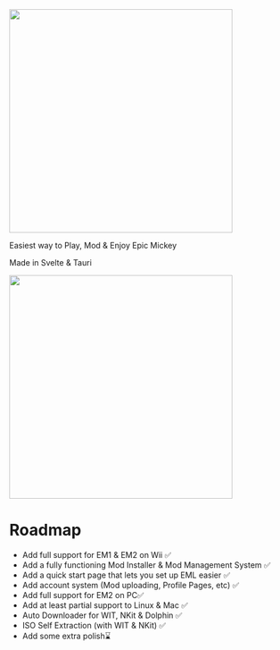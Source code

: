 <img src="https://eml.memerdev.com/emlLogo.png" width="400">

Easiest way to Play, Mod & Enjoy Epic Mickey

Made in Svelte & Tauri

<img src="https://github.com/KjubDusJub/Epic-Mickey-Launcher/assets/57041363/26a049cb-ff50-4052-89cc-013a87158153" width="400">

# Roadmap

- Add full support for EM1 & EM2 on Wii ✅
- Add a fully functioning Mod Installer & Mod Management System ✅
- Add a quick start page that lets you set up EML easier ✅
- Add account system (Mod uploading, Profile Pages, etc) ✅
- Add full support for EM2 on PC✅
- Add at least partial support to Linux & Mac ✅
- Auto Downloader for WIT, NKit & Dolphin ✅
- ISO Self Extraction (with WIT & NKit) ✅
- Add some extra polish⌛
